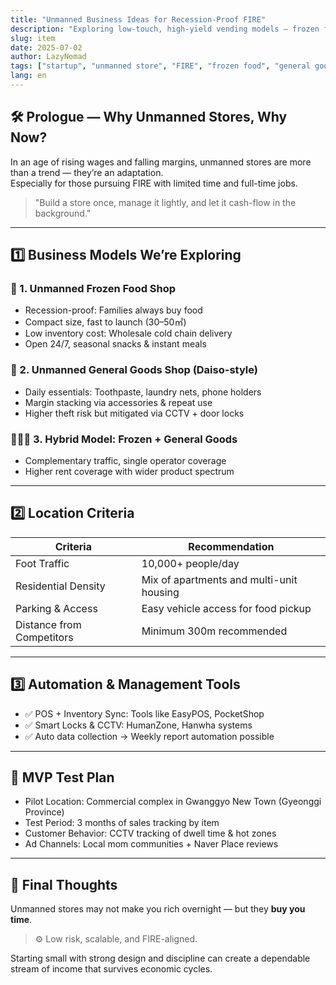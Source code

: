 ```yaml
---
title: "Unmanned Business Ideas for Recession-Proof FIRE"
description: "Exploring low-touch, high-yield vending models — frozen food stores, hybrid shops, and how to test & scale them in Korea."
slug: item
date: 2025-07-02
author: LazyNomad
tags: ["startup", "unmanned store", "FIRE", "frozen food", "general goods"]
lang: en
---
```


## 🛠️ Prologue — Why Unmanned Stores, Why Now?

In an age of rising wages and falling margins, unmanned stores are more than a trend — they’re an adaptation.  
Especially for those pursuing FIRE with limited time and full-time jobs.

> "Build a store once, manage it lightly, and let it cash-flow in the background."

---

## 1️⃣ Business Models We’re Exploring

### 🧊 1. Unmanned Frozen Food Shop
- Recession-proof: Families always buy food
- Compact size, fast to launch (30–50㎡)
- Low inventory cost: Wholesale cold chain delivery
- Open 24/7, seasonal snacks & instant meals

### 🧺 2. Unmanned General Goods Shop (Daiso-style)
- Daily essentials: Toothpaste, laundry nets, phone holders
- Margin stacking via accessories & repeat use
- Higher theft risk but mitigated via CCTV + door locks

### 🧊➕🧺 3. Hybrid Model: Frozen + General Goods
- Complementary traffic, single operator coverage
- Higher rent coverage with wider product spectrum

---

## 2️⃣ Location Criteria

| Criteria | Recommendation |
|---------|----------------|
| Foot Traffic | 10,000+ people/day |
| Residential Density | Mix of apartments and multi-unit housing |
| Parking & Access | Easy vehicle access for food pickup |
| Distance from Competitors | Minimum 300m recommended |

---

## 3️⃣ Automation & Management Tools

- ✅ POS + Inventory Sync: Tools like EasyPOS, PocketShop
- ✅ Smart Locks & CCTV: HumanZone, Hanwha systems
- ✅ Auto data collection → Weekly report automation possible

---

## 🧪 MVP Test Plan

- Pilot Location: Commercial complex in Gwanggyo New Town (Gyeonggi Province)
- Test Period: 3 months of sales tracking by item
- Customer Behavior: CCTV tracking of dwell time & hot zones
- Ad Channels: Local mom communities + Naver Place reviews

---

## 🧭 Final Thoughts

Unmanned stores may not make you rich overnight — but they **buy you time**.

> ⚙️ Low risk, scalable, and FIRE-aligned.

Starting small with strong design and discipline can create a dependable stream of income that survives economic cycles.
